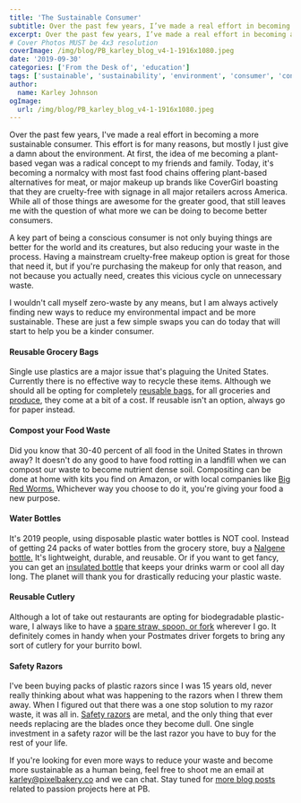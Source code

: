 ```yaml
---
title: 'The Sustainable Consumer'
subtitle: Over the past few years, I’ve made a real effort in becoming a more sustainable consumer.
excerpt: Over the past few years, I’ve made a real effort in becoming a more sustainable consumer.
# Cover Photos MUST be 4x3 resolution
coverImage: /img/blog/PB_karley_blog_v4-1-1916x1080.jpeg
date: '2019-09-30'
categories: ['From the Desk of', 'education']
tags: ['sustainable', 'sustainability', 'environment', 'consumer', 'conscious', 'compost']
author:
  name: Karley Johnson
ogImage:
  url: /img/blog/PB_karley_blog_v4-1-1916x1080.jpeg
---
```

Over the past few years, I've made a real effort in becoming a more sustainable consumer. This effort is for many reasons, but mostly I just give a damn about the environment. At first, the idea of me becoming a plant-based vegan was a radical concept to my friends and family. Today, it's becoming a normalcy with most fast food chains offering plant-based alternatives for meat, or major makeup up brands like CoverGirl boasting that they are cruelty-free with signage in all major retailers across America. While all of those things are awesome for the greater good, that still leaves me with the question of what more we can be doing to become better consumers.

A key part of being a conscious consumer is not only buying things are better for the world and its creatures, but also reducing your waste in the process. Having a mainstream cruelty-free makeup option is great for those that need it, but if you're purchasing the makeup for only that reason, and not because you actually need, creates this vicious cycle on unnecessary waste.

I wouldn't call myself zero-waste by any means, but I am always actively finding new ways to reduce my environmental impact and be more sustainable. These are just a few simple swaps you can do today that will start to help you be a kinder consumer.

#### Reusable Grocery Bags

Single use plastics are a major issue that's plaguing the United States. Currently there is no effective way to recycle these items. Although we should all be opting for completely [reusable bags,](https://www.amazon.com/Portable-Reusable-Washable-Organizer-Shopping/dp/B07HQHCWDV/ref=sr_1_4?crid=2ZQO9Q6PHJ31J&keywords=mesh+grocery+bags&qid=1569606661&s=home-garden&sprefix=mesh+grocery+%2Cgarden%2C152&sr=1-4) for all groceries and [produce](https://www.amazon.com/YIHONG-Produce-Reusable-Drawstring-Colorful/dp/B07G9T9JLK/ref=pd_lpo_sbs_79_t_0?_encoding=UTF8&psc=1&refRID=QNVHJF67PY4SZAW1QS95), they come at a bit of a cost. If reusable isn't an option, always go for paper instead.

#### Compost your Food Waste

Did you know that 30-40 percent of all food in the United States in thrown away? It doesn't do any good to have food rotting in a landfill when we can compost our waste to become nutrient dense soil. Compositing can be done at home with kits you find on Amazon, or with local companies like [Big Red Worms.](https://bigredworms.com/) Whichever way you choose to do it, you're giving your food a new purpose.

#### Water Bottles

It's 2019 people, using disposable plastic water bottles is NOT cool. Instead of getting 24 packs of water bottles from the grocery store, buy a [Nalgene bottle.](https://www.nalgene.com/) It's lightweight, durable, and reusable. Or if you want to get fancy, you can get an [insulated bottle](https://www.hydroflask.com/) that keeps your drinks warm or cool all day long. The planet will thank you for drastically reducing your plastic waste.

#### Reusable Cutlery

Although a lot of take out restaurants are opting for biodegradable plastic-ware, I always like to have a [spare straw, spoon, or fork](https://tapirus.co/product/tapirussporktogov8set/) wherever I go. It definitely comes in handy when your Postmates driver forgets to bring any sort of cutlery for your burrito bowl.

#### Safety Razors

I've been buying packs of plastic razors since I was 15 years old, never really thinking about what was happening to the razors when I threw them away. When I figured out that there was a one stop solution to my razor waste, it was all in. [Safety razors](https://www.westcoastshaving.com/collections/safety-razors) are metal, and the only thing that ever needs replacing are the blades once they become dull. One single investment in a safety razor will be the last razor you have to buy for the rest of your life.

If you're looking for even more ways to reduce your waste and become more sustainable as a human being, feel free to shoot me an email at <karley@pixelbakery.co> and we can chat. Stay tuned for [more blog posts](https://pixelbakery.co/recipes/) related to passion projects here at PB.